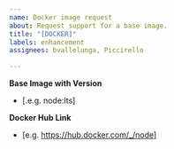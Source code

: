 ```yaml
---
name: Docker image request
about: Request support for a base image.
title: "[DOCKER]"
labels: enhancement
assignees: bvallelunga, Piccirello

---
```


**Base Image with Version**
- [.e.g. node:lts]

**Docker Hub Link**
- [e.g. https://hub.docker.com/_/node]
